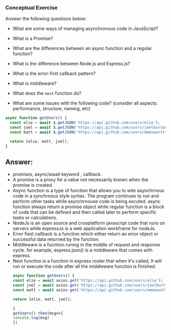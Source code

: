 ### Conceptual Exercise

Answer the following questions below:

- What are some ways of managing asynchronous code in JavaScript?

- What is a Promise?

- What are the differences between an async function and a regular function?

- What is the difference between Node.js and Express.js?

- What is the error-first callback pattern?

- What is middleware?

- What does the `next` function do?

- What are some issues with the following code? (consider all aspects: performance, structure, naming, etc)

```js
async function getUsers() {
  const elie = await $.getJSON('https://api.github.com/users/elie');
  const joel = await $.getJSON('https://api.github.com/users/joelburton');
  const matt = await $.getJSON('https://api.github.com/users/mmmaaatttttt');

  return [elie, matt, joel];
}
```
## Answer:
- promises, async/await keyword , callback.
- A promise is a proxy for a value not necessarily known when the promise is created.
- Async function is a type of function that allows you to wite asynchrnous code in a synchrnous style syntax. The program continues to run and perform other tasks while asynchrnouse code is being excuted. async function always return a promise object while regular function is a block of code that can be defined and then called later to perform specific tasks or calculations. 
- NodeJs is an open source and crooplatform javascript code that runs on servers while expressJs is a web application workframe for nodeJs. 
- Error fiest callback is a function which either return an error object or successful data returned by the function. 
- Middleware is a fucntion runing in the middle of request and response cycle. for example, express.json() is a middleware that comes with express.
- Next function is a function in express router that when it's called, It will run or execute the code after all the middleware function is finished. 
  ```js
  async function getUsers() {
  const elie = await axios.get('https://api.github.com/users/elie');
  const joel = await axios.get('https://api.github.com/users/joelburton');
  const matt = await axios.get('https://api.github.com/users/mmmaaatttttt');

  return [elie, matt, joel];

  }
  getUsers().then(msg=>{
  console.log(msg)
  })
  ``` 